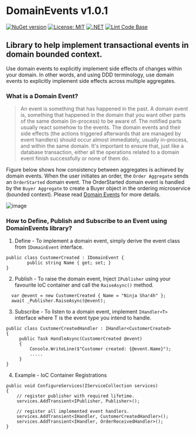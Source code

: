 # DomainEvents v1.0.1
[![NuGet version](https://badge.fury.io/nu/Dormito.DomainEvents.svg)](https://badge.fury.io/nu/Dormito.DomainEvents) [![License: MIT](https://img.shields.io/badge/License-MIT-yellow.svg)](https://github.com/NinjaRocks/DomainEvents/blob/master/License.md) [![.NET](https://github.com/NinjaRocks/DomainEvents/actions/workflows/build.yml/badge.svg)](https://github.com/NinjaRocks/DomainEvents/actions/workflows/build.yml) [![Lint Code Base](https://github.com/NinjaRocks/DomainEvents/actions/workflows/linter.yml/badge.svg)](https://github.com/NinjaRocks/DomainEvents/actions/workflows/linter.yml)
## Library to help implement transactional events in domain bounded context.
Use domain events to explicitly implement side effects of changes within your domain. In other words, and using DDD terminology, use domain events to explicitly implement side effects across multiple aggregates. 
### What is a Domain Event?
> An event is something that has happened in the past. A domain event is, something that happened in the domain that you want other parts of the same domain (in-process) to be aware of. The notified parts usually react somehow to the events.
The domain events and their side effects (the actions triggered afterwards that are managed by event handlers) should occur almost immediately, usually in-process, and within the same domain.
It's important to ensure that, just like a database transaction, either all the operations related to a domain event finish successfully or none of them do.

Figure below shows how consistency between aggregates is achieved by domain events. When the user initiates an order, the `Order Aggregate` sends an `OrderStarted` domain event. The OrderStarted domain event is handled by the `Buyer Aggregate` to create a Buyer object in the ordering microservice (bounded context). Please read [Domain Events](https://learn.microsoft.com/en-us/dotnet/architecture/microservices/microservice-ddd-cqrs-patterns/domain-events-design-implementation) for more details.

![image](https://user-images.githubusercontent.com/6259981/204060193-d2f5241e-c1d2-46ab-a16d-1c3047bc151b.png)


### How to Define, Publish and Subscribe to an Event using DomainEvents library?

1. Define - To implement a domain event, simply derive the event class from `IDomainEvent` interface.
```
public class CustomerCreated : IDomainEvent {
        public string Name { get; set; }
}
 ```
2. Publish - To raise the domain event, Inject `IPublisher` using your favourite IoC container and call the `RaiseAsync()` method.
```
  var @event = new CustomerCreated { Name = "Ninja Sha!4h" };
  await _Publisher.RaiseAsync(@event);
```
3. Subscribe - To listen to a domain event, implement `IHandler<T>` interface where T is the event type you intend to handle.
```
public class CustomerCreatedHandler : IHandler<CustomerCreated>
{
     public Task HandleAsync(CustomerCreated @event)
     {
         Console.WriteLine($"Customer created: {@event.Name}");
         .....
     }
}
```
4. Example - IoC Container Registrations
```
public void ConfigureServices(IServiceCollection services)
{   
    // register publisher with required lifetime.
    services.AddTransient<IPublisher, Publisher>();
    
    // register all implemented event handlers.
    services.AddTransient<IHandler, CustomerCreatedHandler>();
    services.AddTransient<IHandler, OrderReceivedHandler>();
}
```
